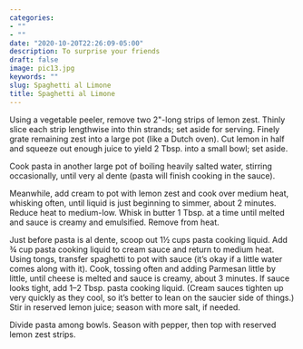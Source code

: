 ```yaml
---
categories:
- ""
- ""
date: "2020-10-20T22:26:09-05:00"
description: To surprise your friends
draft: false
image: pic13.jpg
keywords: ""
slug: Spaghetti al Limone
title: Spaghetti al Limone
---
```


Using a vegetable peeler, remove two 2"-long strips of lemon zest. Thinly slice each strip lengthwise into thin strands; set aside for serving. Finely grate remaining zest into a large pot (like a Dutch oven). Cut lemon in half and squeeze out enough juice to yield 2 Tbsp. into a small bowl; set aside.

Cook pasta in another large pot of boiling heavily salted water, stirring occasionally, until very al dente (pasta will finish cooking in the sauce).

Meanwhile, add cream to pot with lemon zest and cook over medium heat, whisking often, until liquid is just beginning to simmer, about 2 minutes. Reduce heat to medium-low. Whisk in butter 1 Tbsp. at a time until melted and sauce is creamy and emulsified. Remove from heat.

Just before pasta is al dente, scoop out 1½ cups pasta cooking liquid. Add ¾ cup pasta cooking liquid to cream sauce and return to medium heat. Using tongs, transfer spaghetti to pot with sauce (it’s okay if a little water comes along with it). Cook, tossing often and adding Parmesan little by little, until cheese is melted and sauce is creamy, about 3 minutes. If sauce looks tight, add 1–2 Tbsp. pasta cooking liquid. (Cream sauces tighten up very quickly as they cool, so it’s better to lean on the saucier side of things.) Stir in reserved lemon juice; season with more salt, if needed.

Divide pasta among bowls. Season with pepper, then top with reserved lemon zest strips.